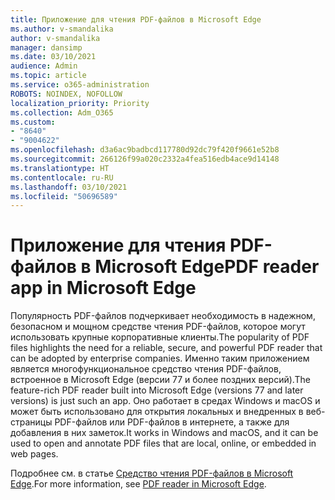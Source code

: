 ```yaml
---
title: Приложение для чтения PDF-файлов в Microsoft Edge
ms.author: v-smandalika
author: v-smandalika
manager: dansimp
ms.date: 03/10/2021
audience: Admin
ms.topic: article
ms.service: o365-administration
ROBOTS: NOINDEX, NOFOLLOW
localization_priority: Priority
ms.collection: Adm_O365
ms.custom:
- "8640"
- "9004622"
ms.openlocfilehash: d3a6ac9badbcd117780d92dc79f420f9661e52b8
ms.sourcegitcommit: 266126f99a020c2332a4fea516edb4ace9d14148
ms.translationtype: HT
ms.contentlocale: ru-RU
ms.lasthandoff: 03/10/2021
ms.locfileid: "50696589"
---
```

# <a name="pdf-reader-app-in-microsoft-edge"></a><span data-ttu-id="dbf94-102">Приложение для чтения PDF-файлов в Microsoft Edge</span><span class="sxs-lookup"><span data-stu-id="dbf94-102">PDF reader app in Microsoft Edge</span></span>

<span data-ttu-id="dbf94-103">Популярность PDF-файлов подчеркивает необходимость в надежном, безопасном и мощном средстве чтения PDF-файлов, которое могут использовать крупные корпоративные клиенты.</span><span class="sxs-lookup"><span data-stu-id="dbf94-103">The popularity of PDF files highlights the need for a reliable, secure, and powerful PDF reader that can be adopted by enterprise companies.</span></span> <span data-ttu-id="dbf94-104">Именно таким приложением является многофункциональное средство чтения PDF-файлов, встроенное в Microsoft Edge (версии 77 и более поздних версий).</span><span class="sxs-lookup"><span data-stu-id="dbf94-104">The feature-rich PDF reader built into Microsoft Edge (versions 77 and later versions) is just such an app.</span></span> <span data-ttu-id="dbf94-105">Оно работает в средах Windows и macOS и может быть использовано для открытия локальных и внедренных в веб-страницы PDF-файлов или PDF-файлов в интернете, а также для добавления в них заметок.</span><span class="sxs-lookup"><span data-stu-id="dbf94-105">It works in Windows and macOS, and it can be used to open and annotate PDF files that are local, online, or embedded in web pages.</span></span>

<span data-ttu-id="dbf94-106">Подробнее см. в статье [Средство чтения PDF-файлов в Microsoft Edge](https://docs.microsoft.com/deployedge/microsoft-edge-pdf).</span><span class="sxs-lookup"><span data-stu-id="dbf94-106">For more information, see [PDF reader in Microsoft Edge](https://docs.microsoft.com/deployedge/microsoft-edge-pdf).</span></span>
